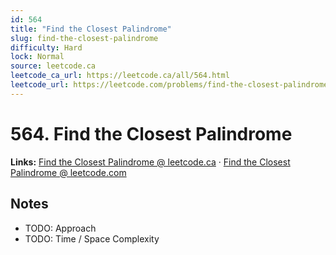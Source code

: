 ```yaml
--- 
id: 564
title: "Find the Closest Palindrome"
slug: find-the-closest-palindrome
difficulty: Hard
lock: Normal
source: leetcode.ca
leetcode_ca_url: https://leetcode.ca/all/564.html
leetcode_url: https://leetcode.com/problems/find-the-closest-palindrome/
---
```


# 564. Find the Closest Palindrome

**Links:** [Find the Closest Palindrome @ leetcode.ca](https://leetcode.ca/all/564.html) · [Find the Closest Palindrome @ leetcode.com](https://leetcode.com/problems/find-the-closest-palindrome/)

## Notes
- TODO: Approach
- TODO: Time / Space Complexity
